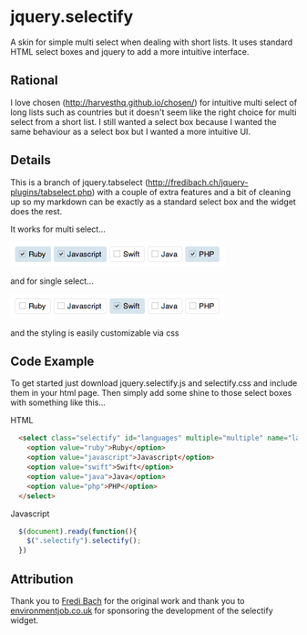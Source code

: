 jquery.selectify
================

A skin for simple multi select when dealing with short lists. It uses standard HTML select boxes and jquery to add a more intuitive interface.

## Rational
I love chosen (http://harvesthq.github.io/chosen/) for intuitive multi select of long lists such as countries but it doesn't seem like the right choice for multi select from a short list. I still wanted a select box because I wanted the same behaviour as a select box but I wanted a more intuitive UI.

## Details
This is a branch of jquery.tabselect (http://fredibach.ch/jquery-plugins/tabselect.php) with a couple of extra features and a bit of cleaning up so my markdown can be exactly as a standard select box and the widget does the rest.

It works for multi select...

![Multi select](https://raw.githubusercontent.com/stevebutterworth/jquery.selectify/master/images/eg1.png)

and for single select...

![Single select](https://raw.githubusercontent.com/stevebutterworth/jquery.selectify/master/images/eg2.png)

and the styling is easily customizable via css


## Code Example

To get started just download jquery.selectify.js and selectify.css and include them in your html page. Then simply add some shine to those select boxes with something like this...

HTML

```html
  <select class="selectify" id="languages" multiple="multiple" name="languages">
    <option value="ruby">Ruby</option>
    <option value="javascript">Javascript</option>
    <option value="swift">Swift</option>
    <option value="java">Java</option>
    <option value="php">PHP</option>
  </select>
```

Javascript

```javascript
  $(document).ready(function(){
    $(".selectify").selectify();
  })
```

## Attribution
Thank you to [Fredi Bach](http://fredibach.ch/) for the original work and thank you to [environmentjob.co.uk](http://www.workingplanet.co.uk/) for sponsoring the development of the selectify widget.

